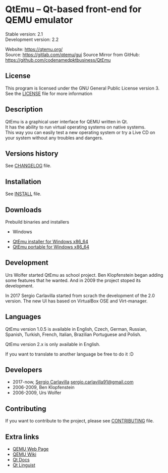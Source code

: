 # QtEmu &ndash; Qt-based front-end for QEMU emulator

Stable version: 2.1 <br />
Development version: 2.2 <br />

Website: https://qtemu.org/ <br />
Source: https://gitlab.com/qtemu/gui
Source Mirror from GitHub: https://github.com/codenamedpktbusiness/QtEmu

## License

This program is licensed under the GNU General Public License version 3.
See the [LICENSE](LICENSE.md "#license") file for more information

## Description

QtEmu is a graphical user interface for QEMU written in Qt. <br />
It has the ability to run virtual operating systems on native systems. <br />
This way you can easily test a new operating system or try a Live CD on your system without any troubles and dangers.

## Versions history

See [CHANGELOG](CHANGELOG.md "#release-notes") file.

## Installation

See [INSTALL](INSTALL.md "#install") file.

## Downloads

Prebuild binaries and installers

- Windows

* [QtEmu installer for Windows x86_64](https://www.carlavilla.es/qtemu/qtemu_setup_x86_64.exe "#setup")
* [QtEmu portable for Windows x86_64](https://www.carlavilla.es/qtemu/qtemu_portable_x86_64.zip "#archive")

## Development

Urs Wolfer started QtEmu as school project. Ben Klopfenstein began adding some features that he wanted.
And in 2009 the project stoped its development.

In 2017 Sergio Carlavilla started from scrach the development of the 2.0 version. The new UI has based on
VirtualBox OSE and Virt-manager.

## Languages

QtEmu version 1.0.5 is available in English, Czech, German, Russian, Spanish, Turkish, French, Italian,
Brazilian Portuguese and Polish.

QtEmu version 2.x is only available in English.

If you want to translate to another language be free to do it :D

## Developers

* 2017-now, [Sergio Carlavilla](https://www.carlavilla.es) <sergio.carlavilla91@gmail.com>
* 2006-2009, Ben Klopfenstein <benklop gmail com>
* 2006-2009, Urs Wolfer <uwolfer fwo ch> 

## Contributing

If you want to contribute to the project, please see [CONTRIBUTING](CONTRIBUTING.md "#contribute") file.

## Extra links

* [QEMU Web Page](https://www.qemu.org/ "#QEMU")
* [QEMU Wiki](https://wiki.qemu.org/Main_Page "#QEMU_wiki")
* [Qt Docs](http://doc.qt.io/qt-5/index.html "#qt5docs")
* [Qt Linguist](https://doc.qt.io/qt-5/qtlinguist-index.html "#qt5linguistdocs")
